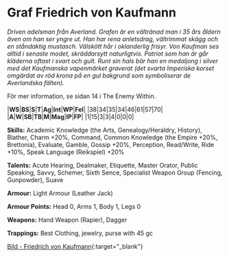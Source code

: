 # Graf Friedrich von Kaufmann
_Driven adelsman från Averland. Grafen är en
vältränad man i 35 års åldern även om han ser yngre
ut. Han har rena anletsdrag, vältrimmat skägg och en
ståndaktig mustasch. Välskött hår i oklanderlig frisyr.
Von Kaufman ses alltid i senaste modet, skräddarsytt
naturligtvis. Patriot som han är går kläderna oftast i
svart och gult. Runt sin hals bär han en medaljong i
silver med det Kaufmanska vapenmärket graverat (det
svarta Imperiska korset omgärdat av röd krona på en
gul bakgrund som symboliserar de Averlandska
fälten)._

För mer information, se sidan 14 i The Enemy Within.

|**WS**|**BS**|**S**|**T**|**Ag**|**Int**|**WP**|**Fel**|
|38|34|35|34|46|61|57|70|
|**A**|**W**|**SB**|**TB**|**M**|**Mag**|**IP**|**FP**|
|1|15|3|3|4|0|0|0|

**Skills:** Academic Knowledge (the Arts, Genealogy/Heraldry, History),
Blather, Charm +20%, Command, Common Knowledge (the Empire +20%, Brettonia),
Evaluate, Gamble, Gossip +20%, Perception, Read/Write, Ride +10%,
Speak Language (Reikspiel) +20%

**Talents:** Acute Hearing, Dealmaker, Etiquette, Master Orator, Public 
Speaking, Savvy, Schemer, Sixth Sence, Specialist Weapon Group (Fencing, 
Gunpowder), Suave

**Armour:** Light Armour (Leather Jack)

**Armour Points:** Head 0, Arms 1, Body 1, Legs 0

**Weapons:** Hand Weapon (Rapier), Dagger

**Trappings:** Best Clothing, jewelry, purse with 45 gc

[Bild - Friedrich von Kaufmann](https://drive.google.com/file/d/0B1mLHM9FvbskaURxMjZrZHJmUUE/view?usp=sharing){:target="_blank"}